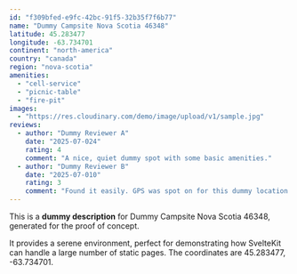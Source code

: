```yaml
---
id: "f309bfed-e9fc-42bc-91f5-32b35f7f6b77"
name: "Dummy Campsite Nova Scotia 46348"
latitude: 45.283477
longitude: -63.734701
continent: "north-america"
country: "canada"
region: "nova-scotia"
amenities:
  - "cell-service"
  - "picnic-table"
  - "fire-pit"
images:
  - "https://res.cloudinary.com/demo/image/upload/v1/sample.jpg"
reviews:
  - author: "Dummy Reviewer A"
    date: "2025-07-024"
    rating: 4
    comment: "A nice, quiet dummy spot with some basic amenities."
  - author: "Dummy Reviewer B"
    date: "2025-07-010"
    rating: 3
    comment: "Found it easily. GPS was spot on for this dummy location."
---
```


This is a **dummy description** for Dummy Campsite Nova Scotia 46348, generated for the proof of concept.

It provides a serene environment, perfect for demonstrating how SvelteKit can handle a large number of static pages. The coordinates are 45.283477, -63.734701.
